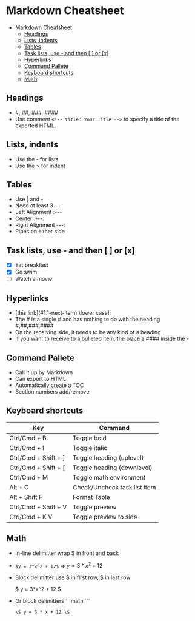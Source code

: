 # Markdown Cheatsheet

- [Markdown Cheatsheet](#markdown-cheatsheet)
  - [Headings](#headings)
  - [Lists, indents](#lists-indents)
  - [Tables](#tables)
  - [Task lists, use - and then [ ] or [x]](#task-lists-use---and-then---or-x)
  - [Hyperlinks](#hyperlinks)
  - [Command Pallete](#command-pallete)
  - [Keyboard shortcuts](#keyboard-shortcuts)
  - [Math](#math)

## Headings

- #, ##, ###, ####
- Use comment `<!-- title: Your Title -->` to specify a title of the exported HTML.

## Lists, indents

- Use the - for lists
- Use the > for indent

## Tables

- Use | and -
- Need at least 3 ---
- Left Alignment :---
- Center :---:
- Right Alignment ---:
- Pipes on either side

## Task lists, use - and then [ ] or [x]

- [x] Eat breakfast
- [x] Go swim
- [ ] Watch a movie

## Hyperlinks

- \[this link](#1.1-next-item) \\lower case!!
- The # is a single # and has nothing to do with the heading #,##,###,####
- On the receiving side, it needs to be any kind of a heading
- If you want to receive to a bulleted item, the place a #### inside the -

## Command Pallete

- Call it up by Markdown
- Can export to HTML
- Automatically create a TOC
- Section numbers add/remove

## Keyboard shortcuts

| Key                  | Command                      |
| -------------------- | ---------------------------- |
| Ctrl/Cmd + B         | Toggle bold                  |
| Ctrl/Cmd + I         | Toggle italic                |
| Ctrl/Cmd + Shift + ] | Toggle heading (uplevel)     |
| Ctrl/Cmd + Shift + [ | Toggle heading (downlevel)   |
| Ctrl/Cmd + M         | Toggle math environment      |
| Alt + C              | Check/Uncheck task list item |
| Alt + Shift F        | Format Table                 |
| Ctrl/Cmd + Shift + V | Toggle preview               |
| Ctrl/Cmd + K V       | Toggle preview to side       |

## Math

- In-line delimitter wrap \$ in front and back
- `$y = 3*x^2 + 12$` => $y = 3*x^2 + 12$
- Block delimitter use $ in first row, $ in last row

  $
  y = 3*x^2 + 12
  $

- Or block delimitters \```math \```

  ```
  \$ y = 3 * x + 12 \$
  ```
